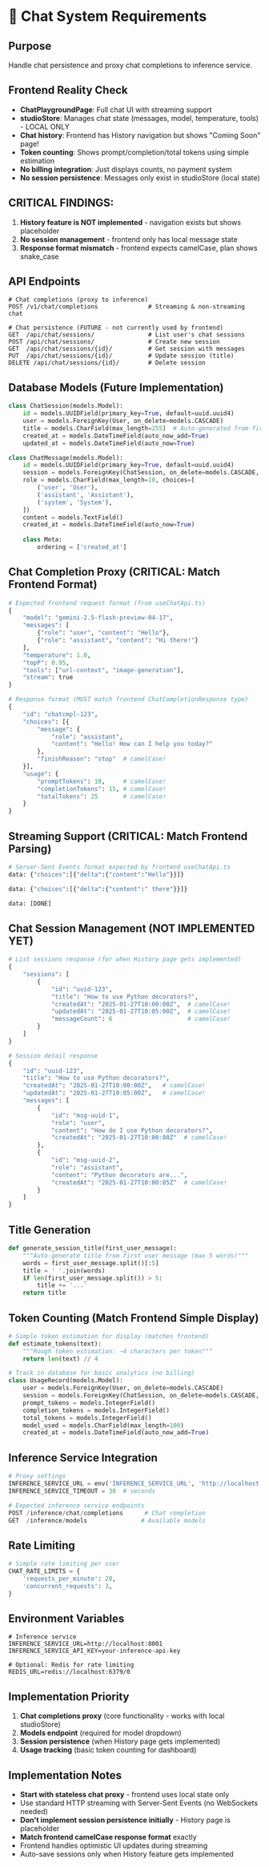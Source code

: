 # 💬 Chat System Requirements

## Purpose
Handle chat persistence and proxy chat completions to inference service.

## Frontend Reality Check
- **ChatPlaygroundPage**: Full chat UI with streaming support
- **studioStore**: Manages chat state (messages, model, temperature, tools) - LOCAL ONLY
- **Chat history**: Frontend has History navigation but shows "Coming Soon" page!
- **Token counting**: Shows prompt/completion/total tokens using simple estimation
- **No billing integration**: Just displays counts, no payment system
- **No session persistence**: Messages only exist in studioStore (local state)

## CRITICAL FINDINGS:
1. **History feature is NOT implemented** - navigation exists but shows placeholder
2. **No session management** - frontend only has local message state
3. **Response format mismatch** - frontend expects camelCase, plan shows snake_case

## API Endpoints
```
# Chat completions (proxy to inference)
POST /v1/chat/completions              # Streaming & non-streaming chat

# Chat persistence (FUTURE - not currently used by frontend)
GET  /api/chat/sessions/               # List user's chat sessions
POST /api/chat/sessions/               # Create new session
GET  /api/chat/sessions/{id}/          # Get session with messages
PUT  /api/chat/sessions/{id}/          # Update session (title)
DELETE /api/chat/sessions/{id}/        # Delete session
```

## Database Models (Future Implementation)
```python
class ChatSession(models.Model):
    id = models.UUIDField(primary_key=True, default=uuid.uuid4)
    user = models.ForeignKey(User, on_delete=models.CASCADE)
    title = models.CharField(max_length=255)  # Auto-generated from first message
    created_at = models.DateTimeField(auto_now_add=True)
    updated_at = models.DateTimeField(auto_now=True)

class ChatMessage(models.Model):
    id = models.UUIDField(primary_key=True, default=uuid.uuid4)
    session = models.ForeignKey(ChatSession, on_delete=models.CASCADE, related_name='messages')
    role = models.CharField(max_length=10, choices=[
        ('user', 'User'),
        ('assistant', 'Assistant'), 
        ('system', 'System'),
    ])
    content = models.TextField()
    created_at = models.DateTimeField(auto_now=True)
    
    class Meta:
        ordering = ['created_at']
```

## Chat Completion Proxy (CRITICAL: Match Frontend Format)
```python
# Expected frontend request format (from useChatApi.ts)
{
    "model": "gemini-2.5-flash-preview-04-17",
    "messages": [
        {"role": "user", "content": "Hello"},
        {"role": "assistant", "content": "Hi there!"}
    ],
    "temperature": 1.0,
    "topP": 0.95,
    "tools": ["url-context", "image-generation"],
    "stream": true
}

# Response format (MUST match frontend ChatCompletionResponse type)
{
    "id": "chatcmpl-123",
    "choices": [{
        "message": {
            "role": "assistant", 
            "content": "Hello! How can I help you today?"
        },
        "finishReason": "stop"  # camelCase!
    }],
    "usage": {
        "promptTokens": 10,     # camelCase!
        "completionTokens": 15, # camelCase!
        "totalTokens": 25       # camelCase!
    }
}
```

## Streaming Support (CRITICAL: Match Frontend Parsing)
```python
# Server-Sent Events format expected by frontend useChatApi.ts
data: {"choices":[{"delta":{"content":"Hello"}}]}

data: {"choices":[{"delta":{"content":" there"}}]}

data: [DONE]
```

## Chat Session Management (NOT IMPLEMENTED YET)
```python
# List sessions response (for when History page gets implemented)
{
    "sessions": [
        {
            "id": "uuid-123",
            "title": "How to use Python decorators?", 
            "createdAt": "2025-01-27T10:00:00Z",  # camelCase!
            "updatedAt": "2025-01-27T10:05:00Z",  # camelCase!
            "messageCount": 6                     # camelCase!
        }
    ]
}

# Session detail response  
{
    "id": "uuid-123",
    "title": "How to use Python decorators?",
    "createdAt": "2025-01-27T10:00:00Z",   # camelCase!
    "updatedAt": "2025-01-27T10:05:00Z",   # camelCase!
    "messages": [
        {
            "id": "msg-uuid-1",
            "role": "user",
            "content": "How do I use Python decorators?",
            "createdAt": "2025-01-27T10:00:00Z"  # camelCase!
        },
        {
            "id": "msg-uuid-2", 
            "role": "assistant",
            "content": "Python decorators are...",
            "createdAt": "2025-01-27T10:00:05Z"  # camelCase!
        }
    ]
}
```

## Title Generation
```python
def generate_session_title(first_user_message):
    """Auto-generate title from first user message (max 5 words)"""
    words = first_user_message.split()[:5]
    title = ' '.join(words)
    if len(first_user_message.split()) > 5:
        title += '...'
    return title
```

## Token Counting (Match Frontend Simple Display)
```python
# Simple token estimation for display (matches frontend)
def estimate_tokens(text):
    """Rough token estimation: ~4 characters per token"""
    return len(text) // 4

# Track in database for basic analytics (no billing)
class UsageRecord(models.Model):
    user = models.ForeignKey(User, on_delete=models.CASCADE)
    session = models.ForeignKey(ChatSession, on_delete=models.CASCADE, null=True)
    prompt_tokens = models.IntegerField()
    completion_tokens = models.IntegerField()
    total_tokens = models.IntegerField()
    model_used = models.CharField(max_length=100)
    created_at = models.DateTimeField(auto_now_add=True)
```

## Inference Service Integration
```python
# Proxy settings
INFERENCE_SERVICE_URL = env('INFERENCE_SERVICE_URL', 'http://localhost:8001')
INFERENCE_SERVICE_TIMEOUT = 30  # seconds

# Expected inference service endpoints
POST /inference/chat/completions      # Chat completion
GET  /inference/models               # Available models
```

## Rate Limiting
```python
# Simple rate limiting per user
CHAT_RATE_LIMITS = {
    'requests_per_minute': 20,
    'concurrent_requests': 3,
}
```

## Environment Variables
```env
# Inference service
INFERENCE_SERVICE_URL=http://localhost:8001
INFERENCE_SERVICE_API_KEY=your-inference-api-key

# Optional: Redis for rate limiting
REDIS_URL=redis://localhost:6379/0
```

## Implementation Priority
1. **Chat completions proxy** (core functionality - works with local studioStore)
2. **Models endpoint** (required for model dropdown)
3. **Session persistence** (when History page gets implemented)
4. **Usage tracking** (basic token counting for dashboard)

## Implementation Notes
- **Start with stateless chat proxy** - frontend uses local state only
- Use standard HTTP streaming with Server-Sent Events (no WebSockets needed)
- **Don't implement session persistence initially** - History page is placeholder
- **Match frontend camelCase response format** exactly
- Frontend handles optimistic UI updates during streaming
- Auto-save sessions only when History feature gets implemented 